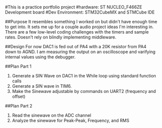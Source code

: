 #This is a practice portfolio project 
#hardware: ST NUCLEO_F466ZE Development board
#Dev Environment: STM32CubeMX and STMCube IDE 

##Purpose
It resembles something I worked on but didn't have enough time to get into. It sets me up for a couple audio project ideas I'm interesting in. There are a few low-level coding challenges with the timers and sample rates. Doesn't rely on blindly implementing middleware. 


##Design 
For now DAC1 is fed out of PA4 with a 20K resistor from PA4 down to AGND. 
I am measuring the output on an oscilloscope and varifying internal values using the debugger. 

##Plan Part 1
1. Generate a SIN Wave on DAC1 in the While loop using standard function calls 
2. Generate a SIN wave in TIM6. 
3. Make the Sinewave adjustable by commands on UART2 (frequency and offset)


##Plan Part 2 
1. Read the sinewave on the ADC channel
2. Analyze the sinewave for Peak-Peak, Frequency, and RMS
